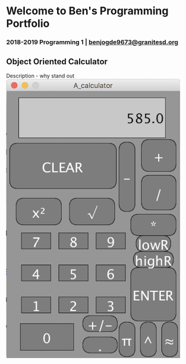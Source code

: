 # Welcome to Ben's Programming Portfolio
### 2018-2019 Programming 1 | benjogde9673@granitesd.org

## Object Oriented Calculator
Description - why stand out
![Calculator](https://github.com/Designer998/B.2019O.Portfolio/blob/master/Calc/Calc.png)
